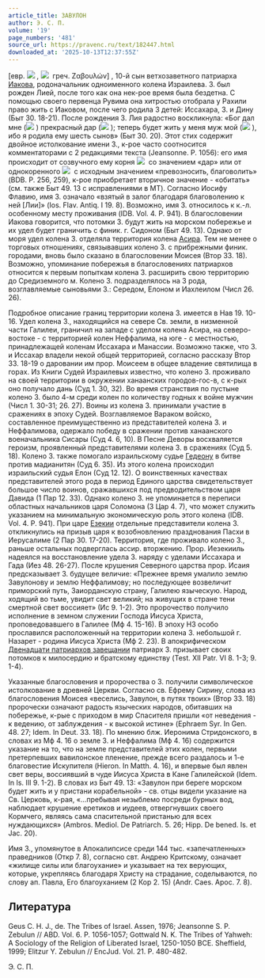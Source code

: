 ```yaml
---
article_title: ЗАВУЛОН
author: Э. С. П.
volume: '19'
page_numbers: '481'
source_url: https://pravenc.ru/text/182447.html
downloaded_at: '2025-10-13T12:37:55Z'
---
```


[евр. ![](https://pravenc.ru/char/2712331/x40lwbz/image.png) , ![](https://pravenc.ru/char/26062/zx23BUlWnx3b/image.png)  греч. Ζαβουλών]
, 10-й сын ветхозаветного патриарха [Иакова](https://pravenc.ru/text/Иаков.html), родоначальник одноименного колена Израилева. З. был рожден Лией, после того как она нек-рое время была бездетна. С помощью своего первенца Рувима она хитростью отобрала у Рахили право жить с Иаковом, после чего родила 3 детей: Иссахара, З. и Дину (Быт 30. 18-21). После рождения З. Лия радостно воскликнула: «Бог дал мне (![](https://pravenc.ru/char/26062/zx26BAdanI/image.png) ) прекрасный дар (![](https://pravenc.ru/char/26062/zeBed/image.png) ); теперь будет жить у меня муж мой (![](https://pravenc.ru/char/26062/yizbx26lEnI/image.png) ), ибо я родила ему шесть сынов» (Быт 30. 20). Этот стих содержит двойное истолкование имени З., к-рое часто соотносится комментаторами с 2 редакциями текста (Jeansonne. P. 1056): его имя происходит от созвучного ему корня ![](https://pravenc.ru/char/26062/zbd/image.png)  со значением «дар» или от однокоренного ![](https://pravenc.ru/char/26062/zbl/image.png)  с исходным значением «превозносить, благоволить» (BDB. P. 256, 259), к-рое приобретает вторичное значение - «обитать» (см. также Быт 49. 13 с исправлениями в MT). Согласно Иосифу Флавию, имя З. означало «взятый в залог благодаря благоволению к ней [Лии]» (Ios. Flav. Antiq. I 19. 8). Возможно, имя З. относилось к к.-л. особенному месту проживания (IDB. Vol. 4. P. 941). В благословении Иакова говорится, что потомки З. будут жить на морском побережье и их удел будет граничить с финик. г. Сидоном (Быт 49. 13). Однако от моря удел колена З. отделяла территория колена [Асира](https://pravenc.ru/text/Асира.html). Тем не менее о торговых отношениях, связывавших колено З. с прибрежными финик. городами, вновь было сказано в благословении Моисея (Втор 33. 18). Возможно, упоминание побережья в благословениях патриархов относится к первым попыткам колена З. расширить свою территорию до Средиземного м. Колено З. подразделялось на 3 рода, возглавляемые сыновьями З.: Середом, Елоном и Иахлеилом (Числ 26. 26).

Подробное описание границ территории колена З. имеется в Нав 19. 10-16. Удел колена З., находящийся на севере Св. земли, в низменной части Галилеи, граничил на западе с уделом колена Асира, на северо-востоке - с территорией колен Неффалима, на юге - с местностью, принадлежащей коленам Иссахара и Манассии. Возможно также, что З. и Иссахар владели некой общей территорией, согласно рассказу Втор 33. 18-19 о даровании им прор. Моисеем в общее владение святилища в горах. Из Книги Судей Израилевых известно, что колено З. проживало на своей территории в окружении ханаанских городов-гос-в, с к-рых оно получало дань (Суд 1. 30, 32). Во время странствия по пустыне колено З. было 4-м среди колен по количеству годных к войне мужчин (Числ 1. 30-31; 26. 27). Воины из колена З. принимали участие в сражениях в эпоху Судей. Возглавляемое Вараком войско, составленное преимущественно из представителей колена З. и Неффалимова, одержало победу в сражении против ханаанского военачальника Сисары (Суд 4. 6, 10). В Песне Деворы восхваляется героизм, проявленный представителями колена З. в сражениях (Суд 5. 18). Колено З. также помогало израильскому судье [Гедеону](https://pravenc.ru/text/Гедеону.html) в битве против мадианитян (Суд 6. 35). Из этого колена происходил израильский судья Елон (Суд 12. 12). О воинственных качествах представителей этого рода в период Единого царства свидетельствует большое число воинов, сражавшихся под предводительством царя Давида (1 Пар 12. 33). Однако колено З. не упоминается в переписи областных начальников царя Соломона (3 Цар 4. 7), что может служить указанием на минимальную экономическую роль этого колена (IDB. Vol. 4. P. 941). При царе [Езекии](https://pravenc.ru/text/Езекия.html) отдельные представители колена З. откликнулись на призыв царя к возобновлению празднования Пасхи в Иерусалиме (2 Пар 30. 17-20). Территория, где проживало колено З., раньше остальных подверглась ассир. вторжению. Прор. Иезекииль надеялся на восстановление удела З. наряду с уделами Иссахара и Гада (Иез 48. 26-27). После крушения Северного царства прор. Исаия предсказывает З. будущее величие: «Прежнее время умалило землю Завулонову и землю Неффалимову; но последующее возвеличит приморский путь, Заиорданскую страну, Галилею языческую. Народ, ходящий во тьме, увидит свет великий; на живущих в стране тени смертной свет воссияет» (Ис 9. 1-2). Это пророчество получило исполнение в земном служении Господа Иисуса Христа, проповедовавшего в Галилее (Мф 4. 15-16). В эпоху НЗ особо прославился расположенный на территории колена З. небольшой г. Назарет - родина Иисуса Христа (Мф 2. 23). В апокрифическом [Двенадцати патриархов завещании](<https://pravenc.ru/text/Двенадцати патриархов завещании.html>) патриарх З. призывает своих потомков к милосердию и братскому единству (Test. XII Patr. VI 8. 1-3; 9. 1-4).

Указанные благословения и пророчества о З. получили символическое истолкование в древней Церкви. Согласно св. Ефрему Сирину, слова из благословения Моисея «веселись, Завулон, в путях твоих» (Втор 33. 18) пророчески означают радость языческих народов, обитавших на побережье, к-рые с приходом в мир Спасителя пришли «от неведения - к ведению, от заблуждения - к высокой истине» (Ephraem Syr. In Gen. 48. 27; Idem. In Deut. 33. 18). По мнению блж. Иеронима Стридонского, в словах из Мф 4. 16 о земле З. и Неффалима (Мф 4. 16) содержится указание на то, что на земле представителей этих колен, первыми претерпевших вавилонское пленение, прежде всего раздалось и 1-е благовестие Искупителя (Hieron. In Matth. 4. 16), и впервые был явлен свет веры, воссиявший в чуде Иисуса Христа в Кане Галилейской (Idem. In Is. III 9. 1-2). В словах из Быт 49. 13: «Завулон при береге морском будет жить и у пристани корабельной» - св. отцы видели указание на Св. Церковь, к-рая, «...пребывая незыблемо посреди бурных вод, наблюдает крушение еретиков и иудеев, отвергнувших своего Кормчего, являясь сама спасительной пристанью для всех нуждающихся» (Ambros. Mediol. De Patriarch. 5. 26; Hipp. De bened. Is. et Jac. 20).

Имя З., упомянутое в Апокалипсисе среди 144 тыс. «запечатленных» праведников (Откр 7. 8), согласно свт. Андрею Критскому, означает «жилище силы или благоухание» и указывает на тех верующих, которые, укрепляясь благодаря Христу на страдание, соделываются, по слову ап. Павла, Его благоуханием (2 Кор 2. 15) (Andr. Caes. Apoc. 7. 8).

## Литература

Geus C. H. J., de. The Tribes of Israel. Assen, 1976; Jeansonne S. P. Zebulun // ABD. Vol. 6. P. 1056-1057; Gottwald N. K. The Tribes of Yahweh: A Sociology of the Religion of Liberated Israel, 1250-1050 BCE. Sheffield, 1999; Elitzur Y. Zebulun // EncJud. Vol. 21. P. 480-482.

Э. С. П.
